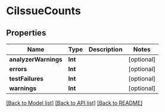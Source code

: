 # CiIssueCounts

## Properties
Name | Type | Description | Notes
------------ | ------------- | ------------- | -------------
**analyzerWarnings** | **Int** |  | [optional] 
**errors** | **Int** |  | [optional] 
**testFailures** | **Int** |  | [optional] 
**warnings** | **Int** |  | [optional] 

[[Back to Model list]](../README.md#documentation-for-models) [[Back to API list]](../README.md#documentation-for-api-endpoints) [[Back to README]](../README.md)


